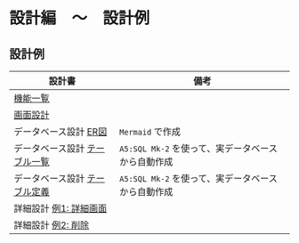 # 設計編　〜　設計例

## 設計例

| 設計書 | 備考 |
| --- | --- |
| [機能一覧](./feature-list/index.md) |  |
| [画面設計](./screen/index.md) |  |
| データベース設計 [ER図](https://mermaid.live/edit#pako:eNrNk0FLwzAUgP9KyHn1B_Q8hDEEwWthxOa5BdZ0pK-KdLu0Hqag7KQOPU6F6WEH9TTxx1Sr_guTrNMJRTyaQyB533uB770k1A85UJc6juNJFNgFl3g0T5_zdJJnwzy79agnbRRUXbC2YoEniV5xBCoi_b7jhAnBPQCMiMk1_CqRLA5mbYu2kEgEJ5tNTTbqhl0Gd5nyO0wRyQLQwdfR8dvNrAowZUsoz67zbJ6nj3rXCVU0h8hXoocilDrhfXpXnJ-scigCiJAFPU12AYG3GJrnD48-xpPi7KoYp9W4r4B94S9Pl8Vw9Bse9_g3XlzcF6ezn_hgqa10-VdvZZDF2AlVSzPrTdvBqTXzoPdG3bWtWBO8ypB9z8o8sE2f677_T0O0RgNQARNcT6z141HsQAAeNZPHYYfFXTS4QbWRcGtf-tRFFUONLuqXM7y8BC4wVBuLT2D_wuATLSEnZQ) | `Mermaid` で作成 |
| データベース設計 [テーブル一覧](./db/index.html) | `A5:SQL Mk-2` を使って、実データベースから自動作成 |
| データベース設計 [テーブル定義](./db/tables/laravel.jobs.html) | `A5:SQL Mk-2` を使って、実データベースから自動作成 |
| 詳細設計 [例1: 詳細画面](./detail/show/index.md) |  |
| 詳細設計 [例2: 削除](./detail/destroy/index.md) |  |
